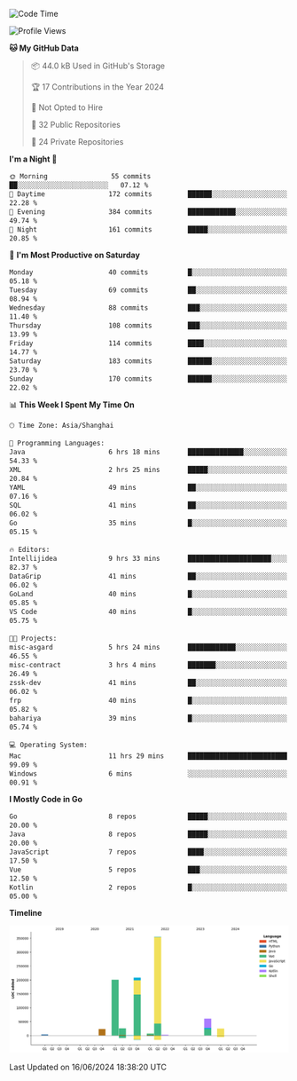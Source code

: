 <!--START_SECTION:waka-->
![Code Time](http://img.shields.io/badge/Code%20Time-2%2C428%20hrs%2029%20mins-blue)

![Profile Views](http://img.shields.io/badge/Profile%20Views-0-blue)

**🐱 My GitHub Data** 

> 📦 44.0 kB Used in GitHub's Storage 
 > 
> 🏆 17 Contributions in the Year 2024
 > 
> 🚫 Not Opted to Hire
 > 
> 📜 32 Public Repositories 
 > 
> 🔑 24 Private Repositories 
 > 
**I'm a Night 🦉** 

```text
🌞 Morning                55 commits          ██░░░░░░░░░░░░░░░░░░░░░░░   07.12 % 
🌆 Daytime                172 commits         ██████░░░░░░░░░░░░░░░░░░░   22.28 % 
🌃 Evening                384 commits         ████████████░░░░░░░░░░░░░   49.74 % 
🌙 Night                  161 commits         █████░░░░░░░░░░░░░░░░░░░░   20.85 % 
```
📅 **I'm Most Productive on Saturday** 

```text
Monday                   40 commits          █░░░░░░░░░░░░░░░░░░░░░░░░   05.18 % 
Tuesday                  69 commits          ██░░░░░░░░░░░░░░░░░░░░░░░   08.94 % 
Wednesday                88 commits          ███░░░░░░░░░░░░░░░░░░░░░░   11.40 % 
Thursday                 108 commits         ███░░░░░░░░░░░░░░░░░░░░░░   13.99 % 
Friday                   114 commits         ████░░░░░░░░░░░░░░░░░░░░░   14.77 % 
Saturday                 183 commits         ██████░░░░░░░░░░░░░░░░░░░   23.70 % 
Sunday                   170 commits         ██████░░░░░░░░░░░░░░░░░░░   22.02 % 
```


📊 **This Week I Spent My Time On** 

```text
🕑︎ Time Zone: Asia/Shanghai

💬 Programming Languages: 
Java                     6 hrs 18 mins       ██████████████░░░░░░░░░░░   54.33 % 
XML                      2 hrs 25 mins       █████░░░░░░░░░░░░░░░░░░░░   20.84 % 
YAML                     49 mins             ██░░░░░░░░░░░░░░░░░░░░░░░   07.16 % 
SQL                      41 mins             ██░░░░░░░░░░░░░░░░░░░░░░░   06.02 % 
Go                       35 mins             █░░░░░░░░░░░░░░░░░░░░░░░░   05.15 % 

🔥 Editors: 
Intellijidea             9 hrs 33 mins       █████████████████████░░░░   82.37 % 
DataGrip                 41 mins             ██░░░░░░░░░░░░░░░░░░░░░░░   06.02 % 
GoLand                   40 mins             █░░░░░░░░░░░░░░░░░░░░░░░░   05.85 % 
VS Code                  40 mins             █░░░░░░░░░░░░░░░░░░░░░░░░   05.75 % 

🐱‍💻 Projects: 
misc-asgard              5 hrs 24 mins       ████████████░░░░░░░░░░░░░   46.55 % 
misc-contract            3 hrs 4 mins        ███████░░░░░░░░░░░░░░░░░░   26.49 % 
zssk-dev                 41 mins             ██░░░░░░░░░░░░░░░░░░░░░░░   06.02 % 
frp                      40 mins             █░░░░░░░░░░░░░░░░░░░░░░░░   05.82 % 
bahariya                 39 mins             █░░░░░░░░░░░░░░░░░░░░░░░░   05.74 % 

💻 Operating System: 
Mac                      11 hrs 29 mins      █████████████████████████   99.09 % 
Windows                  6 mins              ░░░░░░░░░░░░░░░░░░░░░░░░░   00.91 % 
```

**I Mostly Code in Go** 

```text
Go                       8 repos             █████░░░░░░░░░░░░░░░░░░░░   20.00 % 
Java                     8 repos             █████░░░░░░░░░░░░░░░░░░░░   20.00 % 
JavaScript               7 repos             ████░░░░░░░░░░░░░░░░░░░░░   17.50 % 
Vue                      5 repos             ███░░░░░░░░░░░░░░░░░░░░░░   12.50 % 
Kotlin                   2 repos             █░░░░░░░░░░░░░░░░░░░░░░░░   05.00 % 
```



**Timeline**

![Lines of Code chart](https://raw.githubusercontent.com/youtiaoguagua/youtiaoguagua/master/assets/bar_graph.png)


 Last Updated on 16/06/2024 18:38:20 UTC
<!--END_SECTION:waka-->